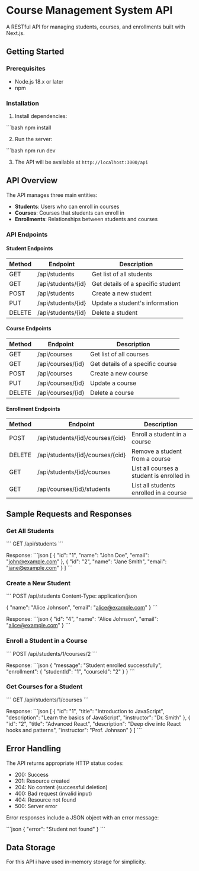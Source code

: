 # Course Management System API

A RESTful API for managing students, courses, and enrollments built with Next.js.

## Getting Started

### Prerequisites

- Node.js 18.x or later
- npm 

### Installation

1. Install dependencies:

\`\`\`bash
npm install

2. Run the server:

\`\`\`bash
npm run dev

3. The API will be available at `http://localhost:3000/api`

## API Overview

The API manages three main entities:

- **Students**: Users who can enroll in courses
- **Courses**: Courses that students can enroll in
- **Enrollments**: Relationships between students and courses

### API Endpoints

#### Student Endpoints

| Method | Endpoint | Description |
|--------|----------|-------------|
| GET | /api/students | Get list of all students |
| GET | /api/students/{id} | Get details of a specific student |
| POST | /api/students | Create a new student |
| PUT | /api/students/{id} | Update a student's information |
| DELETE | /api/students/{id} | Delete a student |

#### Course Endpoints

| Method | Endpoint | Description |
|--------|----------|-------------|
| GET | /api/courses | Get list of all courses |
| GET | /api/courses/{id} | Get details of a specific course |
| POST | /api/courses | Create a new course |
| PUT | /api/courses/{id} | Update a course |
| DELETE | /api/courses/{id} | Delete a course |

#### Enrollment Endpoints

| Method | Endpoint | Description |
|--------|----------|-------------|
| POST | /api/students/{id}/courses/{cid} | Enroll a student in a course |
| DELETE | /api/students/{id}/courses/{cid} | Remove a student from a course |
| GET | /api/students/{id}/courses | List all courses a student is enrolled in |
| GET | /api/courses/{id}/students | List all students enrolled in a course |

## Sample Requests and Responses

### Get All Students

\`\`\`
GET /api/students
\`\`\`

Response:
\`\`\`json
[
  {
    "id": "1",
    "name": "John Doe",
    "email": "john@example.com"
  },
  {
    "id": "2",
    "name": "Jane Smith",
    "email": "jane@example.com"
  }
]
\`\`\`

### Create a New Student

\`\`\`
POST /api/students
Content-Type: application/json

{
  "name": "Alice Johnson",
  "email": "alice@example.com"
}
\`\`\`

Response:
\`\`\`json
{
  "id": "4",
  "name": "Alice Johnson",
  "email": "alice@example.com"
}
\`\`\`

### Enroll a Student in a Course

\`\`\`
POST /api/students/1/courses/2
\`\`\`

Response:
\`\`\`json
{
  "message": "Student enrolled successfully",
  "enrollment": {
    "studentId": "1",
    "courseId": "2"
  }
}
\`\`\`

### Get Courses for a Student

\`\`\`
GET /api/students/1/courses
\`\`\`

Response:
\`\`\`json
[
  {
    "id": "1",
    "title": "Introduction to JavaScript",
    "description": "Learn the basics of JavaScript",
    "instructor": "Dr. Smith"
  },
  {
    "id": "2",
    "title": "Advanced React",
    "description": "Deep dive into React hooks and patterns",
    "instructor": "Prof. Johnson"
  }
]
\`\`\`

## Error Handling

The API returns appropriate HTTP status codes:

- 200: Success
- 201: Resource created
- 204: No content (successful deletion)
- 400: Bad request (invalid input)
- 404: Resource not found
- 500: Server error

Error responses include a JSON object with an error message:

\`\`\`json
{
  "error": "Student not found"
}
\`\`\`

## Data Storage

For this API i have used in-memory storage for simplicity.
